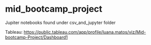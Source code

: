 # mid_bootcamp_project

Jupiter notebooks found under csv_and_jupyter folder

Tableau: https://public.tableau.com/app/profile/luana.matos/viz/Mid-bootcamp-Project/Dashboard1
